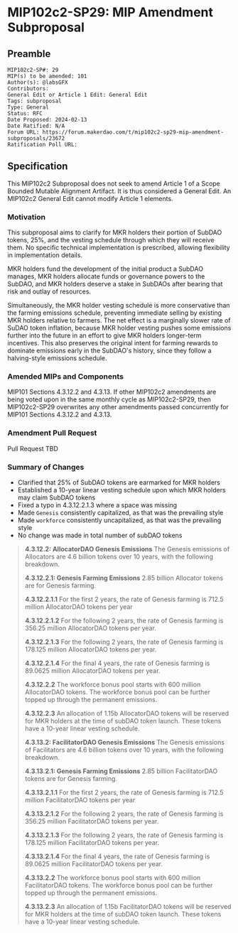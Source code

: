 # MIP102c2-SP29: MIP Amendment Subproposal

## Preamble

```
MIP102c2-SP#: 29
MIP(s) to be amended: 101
Author(s): @labsGFX
Contributors:
General Edit or Article 1 Edit: General Edit
Tags: subproposal
Type: General
Status: RFC
Date Proposed: 2024-02-13
Date Ratified: N/A
Forum URL: https://forum.makerdao.com/t/mip102c2-sp29-mip-amendment-subproposals/23672
Ratification Poll URL:
```

## Specification

This MIP102c2 Subproposal does not seek to amend Article 1 of a Scope Bounded Mutable Alignment Artifact. It is thus considered a General Edit. An MIP102c2 General Edit cannot modify Article 1 elements.

### Motivation

This subproposal aims to clarify for MKR holders their portion of SubDAO tokens, 25%, and the vesting schedule through which they will receive them. No specific technical implementation is prescribed, allowing flexibility in implementation details. 

MKR holders fund the development of the initial product a SubDAO manages, MKR holders allocate funds or governance powers to the SubDAO, and MKR holders deserve a stake in SubDAOs after bearing that risk and outlay of resources. 

Simultaneously, the MKR holder vesting schedule is more conservative than the farming emissions schedule, preventing immediate selling by existing MKR holders relative to farmers. The net effect is a marginally slower rate of SuDAO token inflation, because MKR holder vesting pushes some emissions further into the future in an effort to give MKR holders longer-term incentives. This also preserves the original intent for farming rewards to dominate emissions early in the SubDAO's history, since they follow a halving-style emissions schedule.

### Amended MIPs and Components

MIP101 Sections 4.3.12.2 and 4.3.13. If other MIP102c2 amendments are being voted upon in the same monthly cycle as MIP102c2-SP29, then MIP102c2-SP29 overwrites any other amendments passed concurrently for MIP101 Sections 4.3.12.2 and 4.3.13.

### Amendment Pull Request

Pull Request TBD

### Summary of Changes

* Clarified that 25% of SubDAO tokens are earmarked for MKR holders
* Established a 10-year linear vesting schedule upon which MKR holders may claim SubDAO tokens
* Fixed a typo in 4.3.12.2.1.3 where a space was missing
* Made `Genesis` consistently capitalized, as that was the prevailing style
* Made `workforce` consistently uncapitalized, as that was the prevailing style
* No change was made in total number of subDAO tokens

>**4.3.12.2: AllocatorDAO Genesis Emissions**
>The Genesis emissions of Allocators are 4.6 billion tokens over 10 years, with the following breakdown.
>
>**4.3.12.2.1: Genesis Farming Emissions**
>2.85 billion Allocator tokens are for Genesis farming.
>
>**4.3.12.2.1.1**
>For the first 2 years, the rate of Genesis farming is 712.5 million AllocatorDAO tokens per year
>
>**4.3.12.2.1.2**
>For the following 2 years, the rate of Genesis farming is 356.25 million AllocatorDAO tokens per year.
>
>**4.3.12.2.1.3**
>For the following 2 years, the rate of Genesis farming is 178.125 million AllocatorDAO tokens per year.
>
>**4.3.12.2.1.4**
For the final 4 years, the rate of Genesis farming is 89.0625 million AllocatorDAO tokens per year.
>
>**4.3.12.2.2**
>The workforce bonus pool starts with 600 million AllocatorDAO tokens. The workforce bonus pool can be further topped up through the permanent emissions.
>
>**4.3.12.2.3**
>An allocation of 1.15b AllocatorDAO tokens will be reserved for MKR holders at the time of subDAO token launch. These tokens have a 10-year linear vesting schedule.
>
>**4.3.13.2: FacilitatorDAO Genesis Emissions**
>The Genesis emissions of Facilitators are 4.6 billion tokens over 10 years, with the following breakdown.
>
>**4.3.13.2.1: Genesis Farming Emissions**
>2.85 billion FacilitatorDAO tokens are for Genesis farming.
>
>**4.3.13.2.1.1**
>For the first 2 years, the rate of Genesis farming is 712.5 million FacilitatorDAO tokens per year
>
>**4.3.13.2.1.2**
>For the following 2 years, the rate of Genesis farming is 356.25 million FacilitatorDAO tokens per year.
>
>**4.3.13.2.1.3**
>For the following 2 years, the rate of Genesis farming is 178.125 million FacilitatorDAO tokens per year.
>
>**4.3.13.2.1.4**
For the final 4 years, the rate of Genesis farming is 89.0625 million FacilitatorDAO tokens per year.
>
>**4.3.13.2.2**
>The workforce bonus pool starts with 600 million FacilitatorDAO tokens. The workforce bonus pool can be further topped up through the permanent emissions.
>
>**4.3.13.2.3**
An allocation of 1.15b FacilitatorDAO tokens will be reserved for MKR holders at the time of subDAO token launch. These tokens have a 10-year linear vesting schedule.
